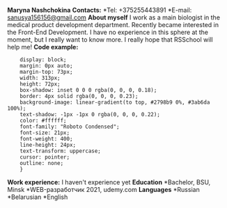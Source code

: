 **Maryna Nashchokina**
**Contacts:**
*Tel: +375255443891
*E-mail: sanusya156156@gmail.com
**About myself**
I work as a main biologist in the medical product development department. Recently became interested in the Front-End Development. I have no experience in this sphere at the moment, but I really want to know more. I really hope that RSSchool will help me!
**Code example:**

``` .button {
    display: block;
    margin: 0px auto;
    margin-top: 73px;
    width: 313px;
    height: 72px;
    box-shadow: inset 0 0 0 rgba(0, 0, 0, 0.18);
    border: 4px solid rgba(0, 0, 0, 0.23);
    background-image: linear-gradient(to top, #2798b9 0%, #3ab6da 100%);
    text-shadow: -1px -1px 0 rgba(0, 0, 0, 0.22);
    color: #ffffff;
    font-family: "Roboto Condensed";
    font-size: 21px;
    font-weight: 400;
    line-height: 24px;
    text-transform: uppercase;
    cursor: pointer;
    outline: none;
    }
 ```
**Work experience:**
I haven't experience yet
**Education**
*Bachelor, BSU, Minsk
*WEB-разработчик 2021, udemy.com
**Languages**
*Russian
*Belarusian
*English